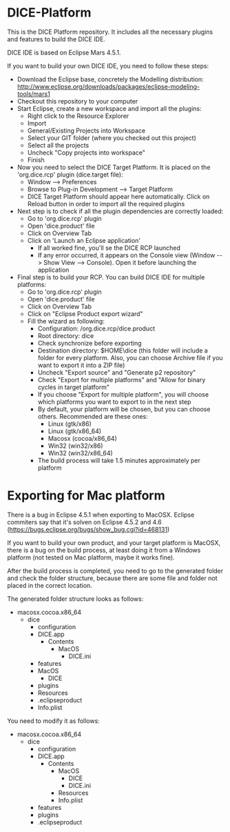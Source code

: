 # DICE-Platform

This is the DICE Platform repository. It includes all the necessary plugins and features to build the DICE IDE.

DICE IDE is based on Eclipse Mars 4.5.1.

If you want to build your own DICE IDE, you need to follow these steps:

* Download the Eclipse base, concretely the Modelling distribution: http://www.eclipse.org/downloads/packages/eclipse-modeling-tools/mars1
* Checkout this repository to your computer
* Start Eclipse, create a new workspace and import all the plugins:
	* Right click to the Resource Explorer
	* Import
	* General/Existing Projects into Workspace
	* Select your GIT folder (where you checked out this project)
	* Select all the projects
	* Uncheck "Copy projects into workspace"
	* Finish
* Now you need to select the DICE Target Platform. It is placed on the 'org.dice.rcp' plugin (dice.target file):
	* Window --> Preferences
	* Browse to Plug-in Development --> Target Platform
	* DICE Target Platform should appear here automatically. Click on Reload button in order to import all the required plugins
* Next step is to check if all the plugin dependencies are correctly loaded:
	* Go to 'org.dice.rcp' plugin
	* Open 'dice.product' file
	* Click on Overview Tab
	* Click on 'Launch an Eclipse application'
		* If all worked fine, you'll se the DICE RCP launched
		* If any error occurred, it appears on the Console view (Window --> Show View --> Console). Open it before launching the application
* Final step is to build your RCP. You can build DICE IDE for multiple platforms:
	* Go to 'org.dice.rcp' plugin
	* Open 'dice.product' file
	* Click on Overview Tab
	* Click on "Eclipse Product export wizard"
	* Fill the wizard as following:
		* Configuration: /org.dice.rcp/dice.product
		* Root directory: dice
		* Check synchronize before exporting
		* Destination directory: $HOME\dice (this folder will include a folder for every platform. Also, you can choose Archive file if you want to export it into a ZIP file)
		* Uncheck "Export source" and "Generate p2 repository"
		* Check "Export for multiple platforms" and "Allow for binary cycles in target platform"
		* If you choose "Export for multiple platform", you will choose which platforms you want to export to in the next step
		* By default, your platform will be chosen, but you can choose others. Recommended are these ones:
			* Linux (gtk/x86)
			* Linux (gtk/x86_64)
			* Macosx (cocoa/x86_64)
			* Win32 (win32/x86)
			* Win32 (win32/x86_64)
		* The build process will take 1.5 minutes approximately per platform

# Exporting for Mac platform

There is a bug in Eclipse 4.5.1 when exporting to MacOSX. Eclipse commiters say that it's solven on Eclipse 4.5.2 and 4.6 (https://bugs.eclipse.org/bugs/show_bug.cgi?id=468131)

If you want to build your own product, and your target platform is MacOSX, there is a bug on the build process, at least doing it from a Windows platform (not tested on Mac platform, maybe it works fine).

After the build process is completed, you need to go to the generated folder and check the folder structure, because there are some file and folder not placed in the correct location.

The generated folder structure looks as follows:
- macosx.cocoa.x86_64
	- dice
		- configuration
		- DICE.app
			- Contents
				- MacOS
					- DICE.ini
		- features
		- MacOS
			- DICE
		- plugins
		- Resources
		- .eclipseproduct
		- Info.plist

You need to modify it as follows:
- macosx.cocoa.x86_64
	- dice
		- configuration
		- DICE.app
			- Contents
				- MacOS
					- DICE
					- DICE.ini
				- Resources
				- Info.plist
		- features
		- plugins
		- .eclipseproduct
